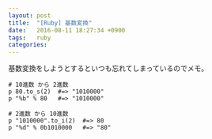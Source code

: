 ```yaml
---
layout: post
title:  "[Ruby] 基数変換"
date:   2016-08-11 18:27:34 +0900
tags:   ruby
categories:
---
```


基数変換をしようとするといつも忘れてしまっているのでメモ。

    # 10進数 から 2進数
    p 80.to_s(2)  #=> "1010000"
    p "%b" % 80   #=> "1010000"

    # 2進数 から 10進数
    p "1010000".to_i(2)  #=> 80
    p "%d" % 0b1010000   #=> "80"

